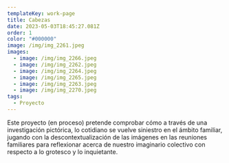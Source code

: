 ```yaml
---
templateKey: work-page
title: Cabezas
date: 2023-05-03T18:45:27.081Z
order: 1
color: "#000000"
image: /img/img_2261.jpeg
images:
  - image: /img/img_2266.jpeg
  - image: /img/img_2262.jpeg
  - image: /img/img_2264.jpeg
  - image: /img/img_2265.jpeg
  - image: /img/img_2263.jpeg
  - image: /img/img_2270.jpeg
tags:
  - Proyecto
---
```

Este proyecto (en proceso) pretende comprobar cómo a través de una investigación pictórica, lo cotidiano se vuelve siniestro en el ámbito familiar, jugando con la descontextualización de las imágenes en las reuniones familiares para reflexionar acerca de nuestro imaginario colectivo con respecto a lo grotesco y lo inquietante.